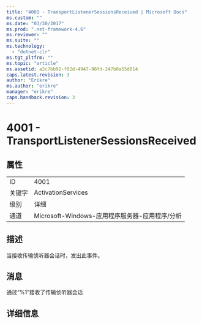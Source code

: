 ```yaml
---
title: "4001 - TransportListenerSessionsReceived | Microsoft Docs"
ms.custom: ""
ms.date: "03/30/2017"
ms.prod: ".net-framework-4.6"
ms.reviewer: ""
ms.suite: ""
ms.technology: 
  - "dotnet-clr"
ms.tgt_pltfrm: ""
ms.topic: "article"
ms.assetid: a2c7bb92-f02d-4947-98fd-247b0a55d814
caps.latest.revision: 3
author: "Erikre"
ms.author: "erikre"
manager: "erikre"
caps.handback.revision: 3
---
```

# 4001 - TransportListenerSessionsReceived
## 属性  
  
|||  
|-|-|  
|ID|4001|  
|关键字|ActivationServices|  
|级别|详细|  
|通道|Microsoft\-Windows\-应用程序服务器\-应用程序\/分析|  
  
## 描述  
 当接收传输侦听器会话时，发出此事件。  
  
## 消息  
 通过“%1”接收了传输侦听器会话  
  
## 详细信息